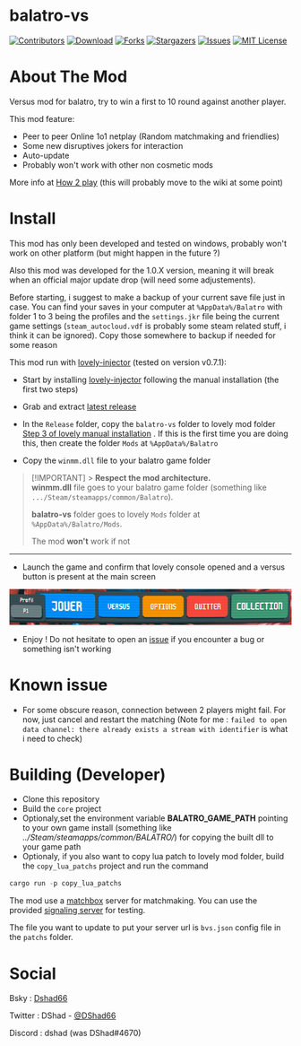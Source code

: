# balatro-vs

<!-- <p align="center">
  <img src="images/demo.gif" alt="animated" />
</p> -->

<!-- Shield -->

[![Contributors][contributors-shield]][contributors-url]
[![Download][download-shield]][download-url]
[![Forks][forks-shield]][forks-url]
[![Stargazers][stars-shield]][stars-url]
[![Issues][issues-shield]][issues-url]
[![MIT License][license-shield]][license-url]

# About The Mod

Versus mod for balatro, try to win a first to 10 round against another player.

This mod feature:

- Peer to peer Online 1o1 netplay (Random matchmaking and friendlies)
- Some new disruptives jokers for interaction
- Auto-update
- Probably won't work with other non cosmetic mods

More info at [How 2 play](./HOW2PLAY.MD) (this will probably move to the wiki at some point)

# Install

This mod has only been developed and tested on windows, probably won't work on other platform (but might happen in the future ?)

Also this mod was developed for the 1.0.X version, meaning it will break when an official major update drop (will need some adjustements).

Before starting, i suggest to make a backup of your current save file just in case. You can find your saves in your computer at `%AppData%/Balatro` with folder 1 to 3 being the profiles and the `settings.jkr` file being the current game settings (`steam_autocloud.vdf` is probably some steam related stuff, i think it can be ignored). Copy those somewhere to backup if needed for some reason

This mod run with [lovely-injector](https://github.com/ethangreen-dev/lovely-injector) (tested on version v0.7.1):

- Start by installing [lovely-injector](https://github.com/ethangreen-dev/lovely-injector?tab=readme-ov-file#manual-installation) following the manual installation (the first two steps)

- Grab and extract [latest release](https://github.com/Fcornaire/balatro-vs/releases/latest)

- In the `Release` folder, copy the `balatro-vs` folder to lovely mod folder [Step 3 of lovely manual installation](https://github.com/ethangreen-dev/lovely-injector?tab=readme-ov-file#manual-installation) . If this is the first time you are doing this, then create the folder `Mods` at `%AppData%/Balatro`

- Copy the `winmm.dll` file to your balatro game folder

> [!IMPORTANT] > **Respect the mod architecture.**  
> **winmm.dll** file goes to your balatro game folder (something like `.../Steam/steamapps/common/Balatro`).
>
> **balatro-vs** folder goes to lovely `Mods` folder at `%AppData%/Balatro/Mods`.
>
> The mod **won't** work if not

---

- Launch the game and confirm that lovely console opened and a versus button is present at the main screen

<p align="center">
  <img src="images/installed.png" alt="installed image" />
</p>

- Enjoy ! Do not hesitate to open an [issue](https://github.com/Fcornaire/balatro-vs/issues) if you encounter a bug or something isn't working

# Known issue

- For some obscure reason, connection between 2 players might fail. For now, just cancel and restart the matching (Note for me : `failed to open data channel: there already exists a stream with identifier` is what i need to check)

# Building (Developer)

- Clone this repository
- Build the `core` project
- Optionaly,set the environment variable **BALATRO_GAME_PATH** pointing to your own game install (something like _../Steam/steamapps/common/BALATRO/_) for copying the built dll to your game path
- Optionaly, if you also want to copy lua patch to lovely mod folder, build the `copy_lua_patchs` project and run the command

```powershell
cargo run -p copy_lua_patchs
```

The mod use a [matchbox](https://github.com/johanhelsing/matchbox) server for matchmaking. You can use the provided [signaling server](https://github.com/johanhelsing/matchbox/tree/main/matchbox_server#signaling-server) for testing.

The file you want to update to put your server url is `bvs.json` config file in the `patchs` folder.

# Social

Bsky : [Dshad66](https://bsky.app/profile/dshad66.bsky.social)

Twitter : DShad - [@DShad66](https://twitter.com/DShad66)

Discord : dshad (was DShad#4670)

<!-- MARKDOWN LINKS & IMAGES -->
<!-- https://www.markdownguide.org/basic-syntax/#reference-style-links -->

[contributors-shield]: https://img.shields.io/github/contributors/Fcornaire/balatro-vs.svg?style=for-the-badge
[contributors-url]: https://github.com/Fcornaire/balatro-vs/graphs/contributors
[forks-shield]: https://img.shields.io/github/forks/Fcornaire/balatro-vs.svg?style=for-the-badge
[forks-url]: https://github.com/Fcornaire/balatro-vs/network/members
[stars-shield]: https://img.shields.io/github/stars/Fcornaire/balatro-vs.svg?style=for-the-badge
[stars-url]: https://github.com/Fcornaire/balatro-vs/stargazers
[issues-shield]: https://img.shields.io/github/issues/Fcornaire/balatro-vs.svg?style=for-the-badge
[issues-url]: https://github.com/Fcornaire/balatro-vs/issues
[license-shield]: https://img.shields.io/github/license/Fcornaire/balatro-vs.svg?style=for-the-badge
[download-shield]: https://img.shields.io/github/downloads/Fcornaire/balatro-vs/total?style=for-the-badge
[download-url]: https://github.com/Fcornaire/balatro-vs/releases
[license-url]: https://github.com/Fcornaire/balatro-vs/blob/master/LICENSE.txt
